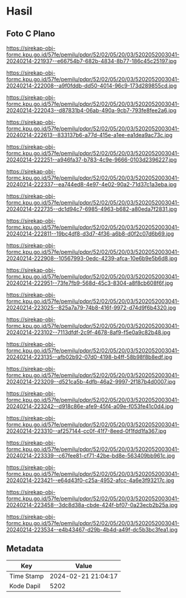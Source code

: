 # Hasil

## Foto C Plano

https://sirekap-obj-formc.kpu.go.id/57fe/pemilu/pdpr/52/02/05/20/03/5202052003041-20240214-221937--e66754b7-682b-4834-8b77-186c45c25197.jpg

https://sirekap-obj-formc.kpu.go.id/57fe/pemilu/pdpr/52/02/05/20/03/5202052003041-20240214-222008--a9f0fddb-dd50-4014-96c9-173d289855cd.jpg

https://sirekap-obj-formc.kpu.go.id/57fe/pemilu/pdpr/52/02/05/20/03/5202052003041-20240214-222043--d87831b4-06ab-490a-9cb7-793fe8fee2a6.jpg

https://sirekap-obj-formc.kpu.go.id/57fe/pemilu/pdpr/52/02/05/20/03/5202052003041-20240214-222613--833137b6-a77d-415e-a1ee-ea1dea9ac73c.jpg

https://sirekap-obj-formc.kpu.go.id/57fe/pemilu/pdpr/52/02/05/20/03/5202052003041-20240214-222251--a946fa37-b783-4c9e-9666-0103d2396227.jpg

https://sirekap-obj-formc.kpu.go.id/57fe/pemilu/pdpr/52/02/05/20/03/5202052003041-20240214-222337--ea744ed8-4e97-4e02-90a2-71d37c1a3eba.jpg

https://sirekap-obj-formc.kpu.go.id/57fe/pemilu/pdpr/52/02/05/20/03/5202052003041-20240214-222735--dc1d94c7-6985-4963-b682-a80eda7f2831.jpg

https://sirekap-obj-formc.kpu.go.id/57fe/pemilu/pdpr/52/02/05/20/03/5202052003041-20240214-222811--19bc4df8-d3d7-4f36-a6b8-d0f2c07d6b69.jpg

https://sirekap-obj-formc.kpu.go.id/57fe/pemilu/pdpr/52/02/05/20/03/5202052003041-20240214-222908--10567993-0edc-4239-afca-10e6b9e5b6d8.jpg

https://sirekap-obj-formc.kpu.go.id/57fe/pemilu/pdpr/52/02/05/20/03/5202052003041-20240214-222951--73fe7fb9-568d-45c3-8304-a8f8cb608f6f.jpg

https://sirekap-obj-formc.kpu.go.id/57fe/pemilu/pdpr/52/02/05/20/03/5202052003041-20240214-223025--825a7a79-74b8-416f-9972-d74d9f6b4320.jpg

https://sirekap-obj-formc.kpu.go.id/57fe/pemilu/pdpr/52/02/05/20/03/5202052003041-20240214-223102--7113dfdf-2c9f-4678-8af9-f5e0a9c82b48.jpg

https://sirekap-obj-formc.kpu.go.id/57fe/pemilu/pdpr/52/02/05/20/03/5202052003041-20240214-223135--afb02b92-07d0-4198-b4ff-58b98f8b8edf.jpg

https://sirekap-obj-formc.kpu.go.id/57fe/pemilu/pdpr/52/02/05/20/03/5202052003041-20240214-223209--d521ca5b-4dfb-46a2-9997-2f187b4d0007.jpg

https://sirekap-obj-formc.kpu.go.id/57fe/pemilu/pdpr/52/02/05/20/03/5202052003041-20240214-223242--d918c86e-afe9-45f4-a09e-f053fe41c0d4.jpg

https://sirekap-obj-formc.kpu.go.id/57fe/pemilu/pdpr/52/02/05/20/03/5202052003041-20240214-223310--af257144-cc0f-41f7-8eed-0f1fdd1fa367.jpg

https://sirekap-obj-formc.kpu.go.id/57fe/pemilu/pdpr/52/02/05/20/03/5202052003041-20240214-223339--c67fee81-cf71-42be-bd8e-563409bb961c.jpg

https://sirekap-obj-formc.kpu.go.id/57fe/pemilu/pdpr/52/02/05/20/03/5202052003041-20240214-223421--e64d43f0-c25a-4952-afcc-4a6e3f93217c.jpg

https://sirekap-obj-formc.kpu.go.id/57fe/pemilu/pdpr/52/02/05/20/03/5202052003041-20240214-223458--3dc8d38a-cbde-424f-bf07-0a23ecb2b25a.jpg

https://sirekap-obj-formc.kpu.go.id/57fe/pemilu/pdpr/52/02/05/20/03/5202052003041-20240214-223534--e4b43467-d29b-4b4d-a49f-dc5b3bc3fea1.jpg


## Metadata

| Key        | Value               |
| ---------- | ------------------- |
| Time Stamp | 2024-02-21 21:04:17 |
| Kode Dapil | 5202                |



